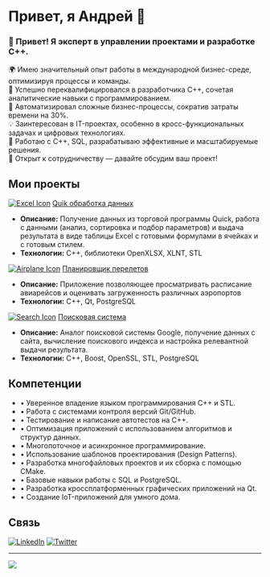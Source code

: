 # Привет, я Андрей 👋

<!-- ![header](https://yourimageurl.com/header.png) -->

### 👋 Привет! Я эксперт в управлении проектами и разработке C++.  
🌍 Имею значительный опыт работы в международной бизнес-среде, оптимизируя процессы и команды.  
🔄 Успешно переквалифицировался в разработчика C++, сочетая аналитические навыки с программированием.  
🚀 Автоматизировал сложные бизнес-процессы, сократив затраты времени на 30%.  
💡 Заинтересован в IT-проектах, особенно в кросс-функциональных задачах и цифровых технологиях.  
🔧 Работаю с C++, SQL, разрабатываю эффективные и масштабируемые решения.  
📩 Открыт к сотрудничеству — давайте обсудим ваш проект!  


## Мои проекты
[![Excel Icon](https://cdn-icons-png.flaticon.com/32/732/732220.png)](https://github.com/maxx777888/QuikDataCal) [Quik обработка данных](https://github.com/maxx777888/QuikDataCal)  
   - **Описание:** Получение данных из торговой программы Quick, работа с данными (анализ, сортировка и подбор параметров) и выдача результата в виде таблицы Excel c готовыми формулами в ячейках и с готовым стилем. 
   - **Технологии:** C++, библиотеки OpenXLSX, XLNT, STL

[![Airplane Icon](https://cdn-icons-png.flaticon.com/32/149/149059.png)](https://github.com/maxx777888/QtHomeW/tree/main/CourseProject) [Планировщик перелетов](https://github.com/maxx777888/QtHomeW/tree/main/CourseProject)  
   - **Описание:** Приложение позволяющее просматривать расписание авиарейсов и оценивать загруженность различных аэропортов
   - **Технологии:** C++, Qt, PostgreSQL

[![Search Icon](https://cdn-icons-png.flaticon.com/32/622/622669.png)](https://github.com/maxx777888/dpSearchSystem) [Поисковая система](https://github.com/maxx777888/dpSearchSystem)
   - **Описание:** Аналог поисковой системы Google, получение данных с сайта, вычисление поискового индекса и настройка релевантной выдачи результата.
   - **Технологии:** C++, Boost, OpenSSL, STL, PostgreSQL

<!--
## О себе

- 💼 В настоящее время работаю в <Ваша компания>.
- 📫 Можете связаться со мной по электронной почте: <ваш_имейл@example.com>.
- 🌐 Посетите мой веб-сайт: [ваш_вебсайт](https://ваш_вебсайт.com).
-->
## Компетенции

- •	Уверенное владение языком программирования C++ и STL.
- •	Работа с системами контроля версий Git/GitHub.
- •	Тестирование и написание автотестов на C++.
- •	Оптимизация приложений с использованием алгоритмов и структур данных.
- •	Многопоточное и асинхронное программирование.
- •	Использование шаблонов проектирования (Design Patterns).
- •	Разработка многофайловых проектов и их сборка с помощью CMake.
- •	Базовые навыки работы с SQL и PostgreSQL.
- •	Разработка кроссплатформенных графических приложений на Qt.
- •	Создание IoT-приложений для умного дома.


## Связь

[![LinkedIn](https://yourimageurl.com/linkedin.png)](https://www.linkedin.com/in/ваш_профиль)
[![Twitter](https://yourimageurl.com/twitter.png)](https://twitter.com/ваш_профиль)

---

![](https://komarev.com/ghpvc/?username=maxx777888&base=1000&color=brightgreen&style=for-the-badge&label=Просмотров+страницы)


<!--
- 🔭 I’m currently working on ...
- 🌱 I’m currently learning ...
- 👯 I’m looking to collaborate on ...
- 🤔 I’m looking for help with ...
- 💬 Ask me about ...
- 📫 How to reach me: ...
- 😄 Pronouns: ...
- ⚡ Fun fact: ...
-->
